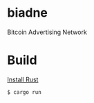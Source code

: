 # biadne
Bitcoin Advertising Network

# Build
[Install Rust](https://www.rust-lang.org/learn/get-started)
```
$ cargo run
```
